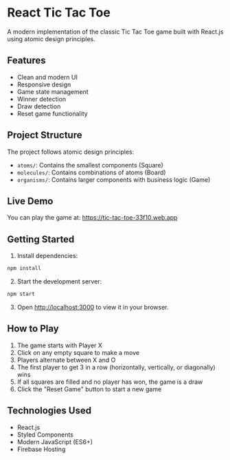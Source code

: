 # React Tic Tac Toe

A modern implementation of the classic Tic Tac Toe game built with React.js using atomic design principles.

## Features

- Clean and modern UI
- Responsive design
- Game state management
- Winner detection
- Draw detection
- Reset game functionality

## Project Structure

The project follows atomic design principles:
- `atoms/`: Contains the smallest components (Square)
- `molecules/`: Contains combinations of atoms (Board)
- `organisms/`: Contains larger components with business logic (Game)

## Live Demo

You can play the game at: https://tic-tac-toe-33f10.web.app

## Getting Started

1. Install dependencies:
```bash
npm install
```

2. Start the development server:
```bash
npm start
```

3. Open [http://localhost:3000](http://localhost:3000) to view it in your browser.

## How to Play

1. The game starts with Player X
2. Click on any empty square to make a move
3. Players alternate between X and O
4. The first player to get 3 in a row (horizontally, vertically, or diagonally) wins
5. If all squares are filled and no player has won, the game is a draw
6. Click the "Reset Game" button to start a new game

## Technologies Used

- React.js
- Styled Components
- Modern JavaScript (ES6+)
- Firebase Hosting
